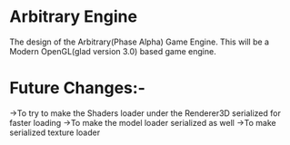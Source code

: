 # Arbitrary Engine
The design of the Arbitrary(Phase Alpha) Game Engine. This will be a Modern OpenGL(glad version 3.0) based game engine. 

# Future Changes:-
->To try to make the Shaders loader under the Renderer3D serialized for faster loading
->To make the model loader serialized as well
->To make serialized texture loader
